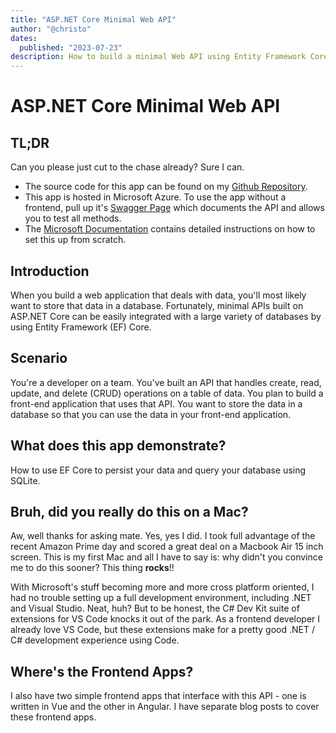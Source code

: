 ```yaml
---
title: "ASP.NET Core Minimal Web API"
author: "@christo"
dates:
  published: "2023-07-23"
description: How to build a minimal Web API using Entity Framework Core and SQLite
---
```


# ASP.NET Core Minimal Web API

## TL;DR
Can you please just cut to the chase already?  Sure I can.

- The source code for this app can be found on my <a href="https://github.com/christo-froneman/BetaHardwareAPI" target="_blank">Github Repository</a>.
- This app is hosted in Microsoft Azure.  To use the app without a frontend, pull up it's <a href="https://betahardwareapi.azurewebsites.net/swagger/index.html" target="_blank">Swagger Page</a> which documents the API and allows you to test all methods.
- The <a href="https://learn.microsoft.com/en-us/training/modules/build-web-api-minimal-database/1-introduction" target="_blank">Microsoft Documentation</a> contains detailed instructions on how to set this up from scratch.

## Introduction
When you build a web application that deals with data, you'll most likely want to store that data in a database. Fortunately, minimal APIs built on ASP.NET Core can be easily integrated with a large variety of databases by using Entity Framework (EF) Core.

## Scenario
You're a developer on a team. You've built an API that handles create, read, update, and delete (CRUD) operations on a table of data. You plan to build a front-end application that uses that API. You want to store the data in a database so that you can use the data in your front-end application.

## What does this app demonstrate?
How to use EF Core to persist your data and query your database using SQLite.

## Bruh, did you really do this on a Mac?
Aw, well thanks for asking mate.  Yes, yes I did.  I took full advantage of the recent Amazon Prime day and scored a great deal on a Macbook Air 15 inch screen.  This is my first Mac and all I have to say is: why didn't you convince me to do this sooner?  This thing **rocks**!!

With Microsoft's stuff becoming more and more cross platform oriented, I had no trouble setting up a full development environment, including .NET and Visual Studio.  Neat, huh?  But to be honest, the C# Dev Kit suite of extensions for VS Code knocks it out of the park.  As a frontend developer I already love VS Code, but these extensions make for a pretty good .NET / C# development experience using Code.

## Where's the Frontend Apps?
I also have two simple frontend apps that interface with this API - one is written in Vue and the other in Angular.  I have separate blog posts to cover these frontend apps.